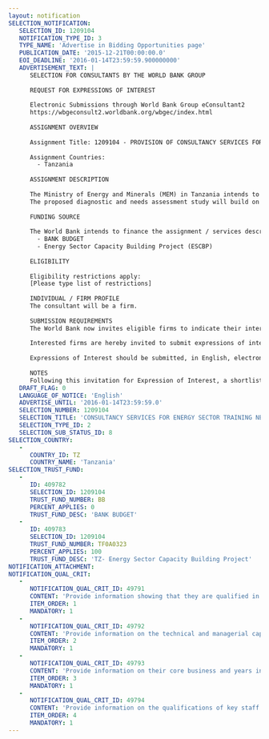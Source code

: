 ```yaml
---
layout: notification
SELECTION_NOTIFICATION: 
   SELECTION_ID: 1209104
   NOTIFICATION_TYPE_ID: 3
   TYPE_NAME: 'Advertise in Bidding Opportunities page'
   PUBLICATION_DATE: '2015-12-21T00:00:00.0'
   EOI_DEADLINE: '2016-01-14T23:59:59.900000000'
   ADVERTISEMENT_TEXT: |
      SELECTION FOR CONSULTANTS BY THE WORLD BANK GROUP
      
      REQUEST FOR EXPRESSIONS OF INTEREST
      
      Electronic Submissions through World Bank Group eConsultant2
      https://wbgeconsult2.worldbank.org/wbgec/index.html
      
      ASSIGNMENT OVERVIEW
      
      Assignment Title: 1209104 - PROVISION OF CONSULTANCY SERVICES FOR ENERGY SECTOR TRAINING NEEDS ASSESSMENT AND CAPACITY BUILDING PROGRAMME
      
      Assignment Countries:
        - Tanzania
      
      ASSIGNMENT DESCRIPTION
      
      The Ministry of Energy and Minerals (MEM) in Tanzania intends to carry out an intensive Training Needs Assessment, followed by capacity building activities necessary to address the gaps and complement the work of reforming the energy sector (power and petroleum sub sectors) 
      The proposed diagnostic and needs assessment study will build on existing studies developed both within MEM and through partner institutions to provide a comprehensive program targeting core areas that complement and support both public and private sectors involvement in the development of physical energy infrastructure and the growth of domestic and regional power markets and cross-border power. These core areas include; i) Institutional strengthening/capacity building, ii) Policy, institutional, regulatory, fiscal reforms, iii) Growth of domestic and regional power markets and cross-border energy trade, and iv)Increase transparency, efficiency in the power and the petroleum sub-sectors.
      
      FUNDING SOURCE
      
      The World Bank intends to finance the assignment / services described below under the following trust fund(s):
        - BANK BUDGET
        - Energy Sector Capacity Building Project (ESCBP)
      
      ELIGIBILITY
      
      Eligibility restrictions apply:
      [Please type list of restrictions]
      
      INDIVIDUAL / FIRM PROFILE
      The consultant will be a firm. 
      
      SUBMISSION REQUIREMENTS
      The World Bank now invites eligible firms to indicate their interest in providing the services.  Interested firms must provide information indicating that they are qualified to perform the services (brochures, description of similar assignments, experience in similar conditions, availability of appropriate skills among staff, etc. for firms; CV and cover letter for individuals).  Please note that the total size of all attachments should be less than 5MB.  Consultants may associate to enhance their qualifications.
      
      Interested firms are hereby invited to submit expressions of interest.
      
      Expressions of Interest should be submitted, in English, electronically through World Bank Group eTendering (https://wbgeconsult2.worldbank.org/wbgec/index.html)
      
      NOTES
      Following this invitation for Expression of Interest, a shortlist of qualified firms will be formally invited to submit proposals.  Shortlisting and selection will be subject to the availability of funding.
   DRAFT_FLAG: 0
   LANGUAGE_OF_NOTICE: 'English'
   ADVERTISE_UNTIL: '2016-01-14T23:59:59.0'
   SELECTION_NUMBER: 1209104
   SELECTION_TITLE: 'CONSULTANCY SERVICES FOR ENERGY SECTOR TRAINING NEEDS ASSESSMENT AND CAPACITY BUILDING PROGRAMME in TANZANIA'
   SELECTION_TYPE_ID: 2
   SELECTION_SUB_STATUS_ID: 8
SELECTION_COUNTRY: 
   - 
      COUNTRY_ID: TZ
      COUNTRY_NAME: 'Tanzania'
SELECTION_TRUST_FUND: 
   - 
      ID: 409782
      SELECTION_ID: 1209104
      TRUST_FUND_NUMBER: BB
      PERCENT_APPLIES: 0
      TRUST_FUND_DESC: 'BANK BUDGET'
   - 
      ID: 409783
      SELECTION_ID: 1209104
      TRUST_FUND_NUMBER: TF0A0323
      PERCENT_APPLIES: 100
      TRUST_FUND_DESC: 'TZ- Energy Sector Capacity Building Project'
NOTIFICATION_ATTACHMENT: 
NOTIFICATION_QUAL_CRIT: 
   - 
      NOTIFICATION_QUAL_CRIT_ID: 49791
      CONTENT: 'Provide information showing that they are qualified in the field of the assignment.'
      ITEM_ORDER: 1
      MANDATORY: 1
   - 
      NOTIFICATION_QUAL_CRIT_ID: 49792
      CONTENT: 'Provide information on the technical and managerial capabilities of the firm.'
      ITEM_ORDER: 2
      MANDATORY: 1
   - 
      NOTIFICATION_QUAL_CRIT_ID: 49793
      CONTENT: 'Provide information on their core business and years in business.'
      ITEM_ORDER: 3
      MANDATORY: 1
   - 
      NOTIFICATION_QUAL_CRIT_ID: 49794
      CONTENT: 'Provide information on the qualifications of key staff.'
      ITEM_ORDER: 4
      MANDATORY: 1
---
```

